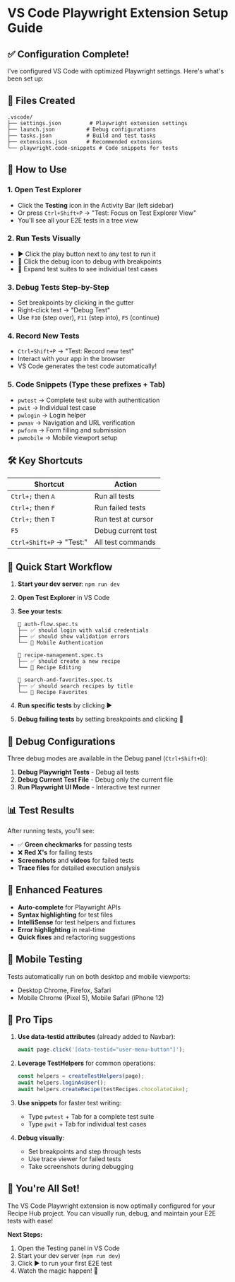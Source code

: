 # VS Code Playwright Extension Setup Guide

## ✅ Configuration Complete!

I've configured VS Code with optimized Playwright settings. Here's what's been set up:

## 📁 Files Created

```
.vscode/
├── settings.json         # Playwright extension settings
├── launch.json          # Debug configurations
├── tasks.json           # Build and test tasks
├── extensions.json      # Recommended extensions
└── playwright.code-snippets # Code snippets for tests
```

## 🚀 How to Use

### 1. **Open Test Explorer**
- Click the **Testing** icon in the Activity Bar (left sidebar)
- Or press `Ctrl+Shift+P` → "Test: Focus on Test Explorer View"
- You'll see all your E2E tests in a tree view

### 2. **Run Tests Visually**
- ▶️ Click the play button next to any test to run it
- 🐛 Click the debug icon to debug with breakpoints
- 📁 Expand test suites to see individual test cases

### 3. **Debug Tests Step-by-Step**
- Set breakpoints by clicking in the gutter
- Right-click test → "Debug Test"
- Use `F10` (step over), `F11` (step into), `F5` (continue)

### 4. **Record New Tests**
- `Ctrl+Shift+P` → "Test: Record new test"
- Interact with your app in the browser
- VS Code generates the test code automatically!

### 5. **Code Snippets** (Type these prefixes + Tab)
- `pwtest` → Complete test suite with authentication
- `pwit` → Individual test case
- `pwlogin` → Login helper
- `pwnav` → Navigation and URL verification
- `pwform` → Form filling and submission
- `pwmobile` → Mobile viewport setup

## 🛠 Key Shortcuts

| Shortcut | Action |
|----------|--------|
| `Ctrl+;` then `A` | Run all tests |
| `Ctrl+;` then `F` | Run failed tests |
| `Ctrl+;` then `T` | Run test at cursor |
| `F5` | Debug current test |
| `Ctrl+Shift+P` → "Test:" | All test commands |

## 🎯 Quick Start Workflow

1. **Start your dev server**: `npm run dev`

2. **Open Test Explorer** in VS Code

3. **See your tests**:
   ```
   📁 auth-flow.spec.ts
   ├── ✅ should login with valid credentials
   ├── ✅ should show validation errors
   └── 📁 Mobile Authentication
   
   📁 recipe-management.spec.ts
   ├── ✅ should create a new recipe
   └── 📁 Recipe Editing
   
   📁 search-and-favorites.spec.ts
   ├── ✅ should search recipes by title
   └── 📁 Recipe Favorites
   ```

4. **Run specific tests** by clicking ▶️

5. **Debug failing tests** by setting breakpoints and clicking 🐛

## 🔧 Debug Configurations

Three debug modes are available in the Debug panel (`Ctrl+Shift+D`):

1. **Debug Playwright Tests** - Debug all tests
2. **Debug Current Test File** - Debug only the current file
3. **Run Playwright UI Mode** - Interactive test runner

## 📊 Test Results

After running tests, you'll see:
- ✅ **Green checkmarks** for passing tests
- ❌ **Red X's** for failing tests
- **Screenshots** and **videos** for failed tests
- **Trace files** for detailed execution analysis

## 🎨 Enhanced Features

- **Auto-complete** for Playwright APIs
- **Syntax highlighting** for test files
- **IntelliSense** for test helpers and fixtures
- **Error highlighting** in real-time
- **Quick fixes** and refactoring suggestions

## 📱 Mobile Testing

Tests automatically run on both desktop and mobile viewports:
- Desktop Chrome, Firefox, Safari
- Mobile Chrome (Pixel 5), Mobile Safari (iPhone 12)

## 🚨 Pro Tips

1. **Use data-testid attributes** (already added to Navbar):
   ```typescript
   await page.click('[data-testid="user-menu-button"]');
   ```

2. **Leverage TestHelpers** for common operations:
   ```typescript
   const helpers = createTestHelpers(page);
   await helpers.loginAsUser();
   await helpers.createRecipe(testRecipes.chocolateCake);
   ```

3. **Use snippets** for faster test writing:
   - Type `pwtest` + Tab for a complete test suite
   - Type `pwit` + Tab for individual test cases

4. **Debug visually**:
   - Set breakpoints and step through tests
   - Use trace viewer for failed tests
   - Take screenshots during debugging

## 🎉 You're All Set!

The VS Code Playwright extension is now optimally configured for your Recipe Hub project. You can visually run, debug, and maintain your E2E tests with ease!

**Next Steps:**
1. Open the Testing panel in VS Code
2. Start your dev server (`npm run dev`)
3. Click ▶️ to run your first E2E test
4. Watch the magic happen! 🚀